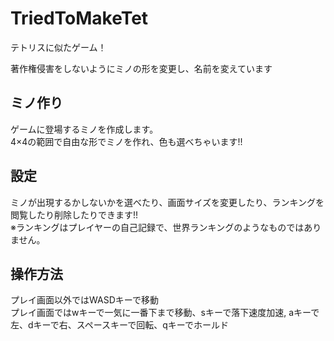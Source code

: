 # TriedToMakeTet
テトリスに似たゲーム！  

著作権侵害をしないようにミノの形を変更し、名前を変えています

## ミノ作り
ゲームに登場するミノを作成します。  
4×4の範囲で自由な形でミノを作れ、色も選べちゃいます!!  

## 設定
ミノが出現するかしないかを選べたり、画面サイズを変更したり、ランキングを閲覧したり削除したりできます!!  
※ランキングはプレイヤーの自己記録で、世界ランキングのようなものではありません。

## 操作方法
プレイ画面以外ではWASDキーで移動  
プレイ画面ではwキーで一気に一番下まで移動、sキーで落下速度加速, aキーで左、dキーで右、スペースキーで回転、qキーでホールド
